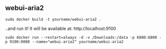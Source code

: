
## webui-aria2

```
sudo docker build -t yourname/webui-aria2 .
```

..and run it! It will be available at: http://localhost:9100

```
sudo docker run --restart=always -d -v /Downloads:/data -p 6800:6800 -p 9100:8080 --name="webui-aria2" yourname/webui-aria2
```
